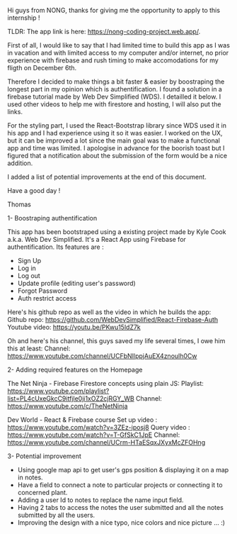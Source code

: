 Hi guys from NONG, thanks for giving me the opportunity to apply to this internship !

TLDR: The app link is here: https://nong-coding-project.web.app/.

First of all, I would like to say that I had limited time to build this app as I was in vacation and with limited access to my computer and/or internet, no prior experience with firebase and rush timing to make accomodations for my fligth on December 6th.

Therefore I decided to make things a bit faster & easier by boostraping the longest part in my opinion which is authentification. I found a solution in a firebase tutorial made by Web Dev Simplified (WDS). I detailled it below.
I used other videos to help me with firestore and hosting, I will also put the links.

For the styling part, I used the React-Bootstrap library since WDS used it in his app and I had experience using it so it was easier. I worked on the UX, but it can be improved a lot since the main goal was to make a functional app and time was limited. I apologise in advance for the boorish toast but I figured that a notification about the submission of the form would be a nice addition.

I added a list of potential improvements at the end of this document.

Have a good day !

Thomas

1- Boostraping authentification

This app has been bootstraped using a existing project made by Kyle Cook a.k.a. Web Dev Simplified. It's a React App using Firebase for authentification. Its features are :

- Sign Up
- Log in
- Log out
- Update profile (editing user's password)
- Forgot Password
- Auth restrict access

Here's his github repo as well as the video in which he builds the app:
Github repo: https://github.com/WebDevSimplified/React-Firebase-Auth
Youtube video: https://youtu.be/PKwu15ldZ7k

Oh and here's his channel, this guys saved my life several times, I owe him this at least:
Channel: https://www.youtube.com/channel/UCFbNIlppjAuEX4znoulh0Cw

2- Adding required features on the Homepage

The Net Ninja - Firebase Firestore concepts using plain JS:
Playlist: https://www.youtube.com/playlist?list=PL4cUxeGkcC9itfjle0ji1xOZ2cjRGY_WB
Channel: https://www.youtube.com/c/TheNetNinja

Dev World - React & Firebase course
Set up video : https://www.youtube.com/watch?v=3ZEz-iposj8
Query video : https://www.youtube.com/watch?v=T-GfSkC1JpE
Channel: https://www.youtube.com/channel/UCrm-HTaESqxJXyxMcZFOHng

3- Potential improvement

- Using google map api to get user's gps position & displaying it on a map in notes.
- Have a field to connect a note to particular projects or connecting it to concerned plant.
- Adding a user Id to notes to replace the name input field.
- Having 2 tabs to access the notes the user submitted and all the notes submitted by all the users.
- Improving the design with a nice typo, nice colors and nice picture ... :)
